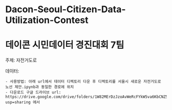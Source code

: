 # Dacon-Seoul-Citizen-Data-Utilization-Contest

# 데이콘 시민데이터 경진대회 7팀

주제: 자전거도로

데이터: 

	- 사용방법: 아래 url에서 데이터 디렉토리 다운 후 디렉토리를 서울시 새로운 자전거도로 노선 제안.ipynb과 동일한 경로에 위치
	- 다운로드 구글 드라이브 url: https://drive.google.com/drive/folders/1W82MErDzJzoAvWeRcFYkW5va6KbCNZ5b?usp=sharing 에서 